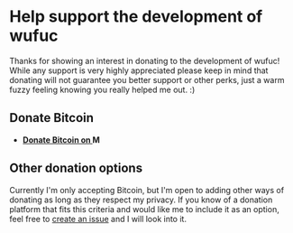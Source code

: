 # Help support the development of wufuc

Thanks for showing an interest in donating to the development of wufuc!
While any support is very highly appreciated please keep in mind that donating will not guarantee you better support or other perks, just a warm fuzzy feeling knowing you really helped me out. :)

## Donate Bitcoin

- [**Donate Bitcoin on <img src="https://dwsv3vn9of50v.cloudfront.net/assets/mycelium_gear_logo_colour-897bbac4d1f155bf64a34b6fc3ae04f2a1a622e016ea768220df9c83092bb930.svg" alt="Mycelium Gear" height="14">**](https://admin.gear.mycelium.com/gateways/3554/orders/new)

## Other donation options

Currently I'm only accepting Bitcoin, but I'm open to adding other ways of donating as long as they respect my privacy. 
If you know of a donation platform that fits this criteria and would like me to include it as an option, feel free to [create an issue](https://github.com/zeffy/wufuc/issues/new) and I will look into it.
